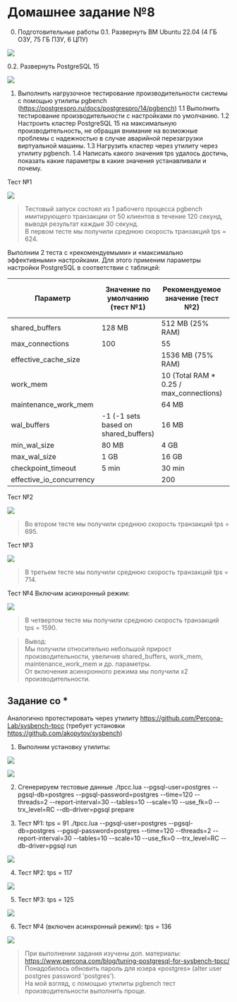 # Домашнее задание №8
0. Подготовительные работы
0.1. Развернуть ВМ Ubuntu 22.04 (4 ГБ ОЗУ, 75 ГБ ПЗУ, 6 ЦПУ)

![](HW8_img/1.png)

0.2. Развернуть PostgreSQL 15

![](HW8_img/2.png)

1. Выполнить нагрузочное тестирование производительности системы с помощью утилиты pgbench (https://postgrespro.ru/docs/postgrespro/14/pgbench)
1.1 Выполнить тестирование производительности с настройками по умолчанию.
1.2 Настроить кластер PostgreSQL 15 на максимальную производительность, не обращая внимание на возможные проблемы с надежностью в случае аварийной перезагрузки виртуальной машины.
1.3 Нагрузить кластер через утилиту через утилиту pgbench.
1.4 Написать какого значения tps удалось достичь, показать какие параметры в какие значения устанавливали и почему.

Тест №1

![](HW8_img/3.png)

> Тестовый запуск состоял из 1 рабочего процесса pgbench имитирующего транзакции от 50 клиентов в течение 120 секунд, выводя результат каждые 30 секунд.
><br> В первом тесте мы получили среднюю скорость транзакций tps = 624.

Выполним 2 теста с «рекомендуемыми» и «максимально эффективными» настройками. Для этого применим параметры настройки PostgreSQL в соответствии с таблицей:

| Параметр | Значение по умолчанию (тест №1) | Рекомендуемое значение (тест №2) | Максимально эффективное значение (тест №3) |
|----------|---------------------------------|----------------------------------|--------------------------------------------|
|shared_buffers|128 MB|512 MB (25% RAM)|820 MB (40% RAM)|
|max_connections|100|55|55|
|effective_cache_size| |1536 MB (75% RAM)|1536 MB (75% RAM)|
|work_mem| |10 (Total RAM * 0.25 / max_connections)|10 (Total RAM * 0.25 / max_connections)|
|maintenance_work_mem| |64 MB|512 MB|
|wal_buffers|-1 (-1 sets based on shared_buffers)|16 MB|16 MB|
|min_wal_size|80 MB|4 GB|4 GB|
|max_wal_size|1 GB|16 GB|16 GB|
|checkpoint_timeout|5 min|30 min|60 min|
|effective_io_concurrency| |200|1000|

Тест №2

![](HW8_img/4.png)

> Во втором тесте мы получили среднюю скорость транзакций tps = 695.

Тест №3

![](HW8_img/5.png)

> В третьем тесте мы получили среднюю скорость транзакций tps = 714.

Тест №4
Включим асинхронный режим:

![](HW8_img/6.png)

> В четвертом тесте мы получили среднюю скорость транзакций tps = 1590.

> Вывод:
><br> Мы получили относительно небольшой прирост производительности, увеличив shared_buffers, work_mem, maintenance_work_mem и др. параметры.
><br> От включения асинхронного режима мы получили х2 производительности.

## Задание со *
Аналогично протестировать через утилиту https://github.com/Percona-Lab/sysbench-tpcc (требует установки https://github.com/akopytov/sysbench)

1. Выполним установку утилиты: 

![](HW8_img/7.png)

![](HW8_img/8.png)
 
2. Сгенерируем тестовые данные
./tpcc.lua --pgsql-user=postgres --pgsql-db=postgres --pgsql-password=postgres --time=120 --threads=2 --report-interval=30 --tables=10 --scale=10 --use_fk=0  --trx_level=RC --db-driver=pgsql prepare

3. Тест №1: tps = 91
./tpcc.lua --pgsql-user=postgres --pgsql-db=postgres --pgsql-password=postgres --time=120 --threads=2 --report-interval=30 --tables=10 --scale=10 --use_fk=0  --trx_level=RC --db-driver=pgsql run

![](HW8_img/9.png)

4. Тест №2: tps = 117

![](HW8_img/10.png)

5. Тест №3: tps = 125

![](HW8_img/11.png)

6. Тест №4 (включен асинхронный режим): tps = 136

![](HW8_img/12.png)

> При выполнении задания изучены доп. материалы: https://www.percona.com/blog/tuning-postgresql-for-sysbench-tpcc/
><br> Понадобилось обновить пароль для юзера «postgres» (alter user postgres password 'postgres').
><br> На мой взгляд, с помощью утилиты pgbench тест производительности выполнить проще.

